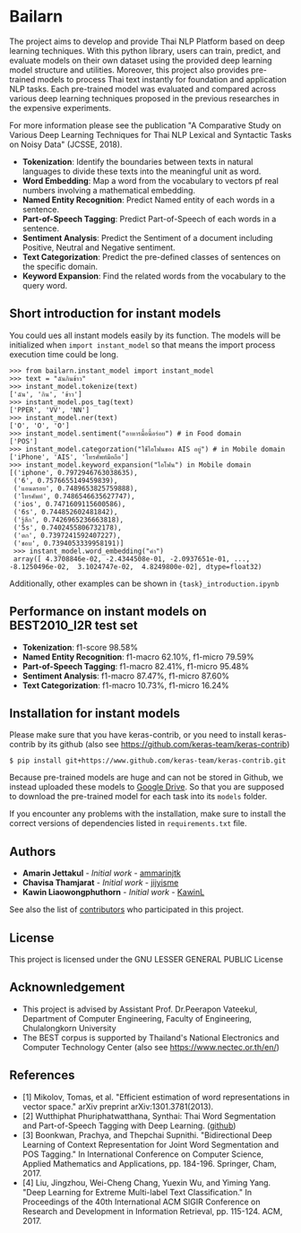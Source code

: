 # Bailarn

The project aims to develop and provide Thai NLP Platform based on deep learning techniques. With this python library, users can train, predict, and evaluate models on their own dataset using the provided deep learning model structure and utilities. Moreover, this project also provides pre-trained models to process Thai text instantly for foundation and application NLP tasks. Each pre-trained model was evaluated and compared across various deep learning techniques proposed in the previous researches in the expensive experiments.

For more information please see the publication "A Comparative Study on Various Deep Learning Techniques for Thai NLP Lexical and Syntactic Tasks on Noisy Data" (JCSSE, 2018).

- **Tokenization**: Identify the boundaries between texts in natural languages to divide these texts into the meaningful unit as word.
- **Word Embedding**: Map a word from the vocabulary to vectors pf real numbers involving a mathematical embedding.
- **Named Entity Recognition**: Predict Named entity of each words in a sentence.
- **Part-of-Speech Tagging**: Predict Part-of-Speech of each words in a sentence.
- **Sentiment Analysis**: Predict the Sentiment of a document including Positive, Neutral and Negative sentiment.
- **Text Categorization**: Predict the pre-defined classes of sentences on the specific domain.
- **Keyword Expansion**: Find the related words from the vocabulary to the query word.

## Short introduction for instant models

You could ues all instant models easily by its function. The models will be initialized when `import instant_model` so that means the import process execution time could be long.

```
>>> from bailarn.instant_model import instant_model
>>> text = "ฉันกินข้าว"
>>> instant_model.tokenize(text)
['ฉัน', 'กิน', 'ข้าว']
>>> instant_model.pos_tag(text)
['PPER', 'VV', 'NN']
>>> instant_model.ner(text)
['O', 'O', 'O']
>>> instant_model.sentiment("อาหารมื้อนี้อร่อย") # in Food domain
['POS']
>>> instant_model.categorzation("ใช้ไอโฟนของ AIS อยู่") # in Mobile domain
['iPhone', 'AIS', 'โทรศัพท์มือถือ']
>>> instant_model.keyword_expansion("ไอโฟน") in Mobile domain
[('iphone', 0.7972946763038635),
 ('6', 0.7576655149459839),
 ('แอนดรอย', 0.7489653825759888),
 ('โทรศัพท์', 0.7486546635627747),
 ('ios', 0.7471609115600586),
 ('6s', 0.744852602481842),
 ('รู้สึก', 0.7426965236663818),
 ('5s', 0.7402455806732178),
 ('ตก', 0.7397241592407227),
 ('ชอบ', 0.7394053339958191)]
 >>> instant_model.word_embedding("คำ")
 array([ 4.3708846e-02, -2.4344508e-01, -2.0937651e-01, ..., -8.1250496e-02,  3.1024747e-02,  4.8249800e-02], dtype=float32)
```

Additionally, other examples can be shown in `{task}_introduction.ipynb`

## Performance on instant models on BEST2010_I2R test set

- **Tokenization**: f1-score 98.58%
- **Named Entity Recognition**: f1-macro 62.10%, f1-micro 79.59%
- **Part-of-Speech Tagging**: f1-macro 82.41%, f1-micro 95.48%
- **Sentiment Analysis**: f1-macro 87.47%, f1-micro 87.60%
- **Text Categorization**: f1-macro 10.73%, f1-micro 16.24%

## Installation for instant models

Please make sure that you have keras-contrib, or you need to install keras-contrib by its github (also see https://github.com/keras-team/keras-contrib)

```
$ pip install git+https://www.github.com/keras-team/keras-contrib.git
```

Because pre-trained models are huge and can not be stored in Github, we instead uploaded these models to [Google Drive](https://drive.google.com/drive/folders/1duq9zw2jjNR1T39PZ4mOnq8wc-BPW_jC?usp=sharing). So that you are supposed to download the pre-trained model for each task into its `models` folder.

If you encounter any problems with the installation, make sure to install the correct versions of dependencies listed in `requirements.txt` file.

## Authors

- **Amarin Jettakul** - _Initial work_ - [ammarinjtk](https://github.com/ammarinjtk)
- **Chavisa Thamjarat** - _Initial work_ - [jijyisme](https://github.com/jijyisme)
- **Kawin Liaowongphuthorn** - _Initial work_ - [KawinL](https://github.com/KawinL)

See also the list of [contributors](https://github.com/KawinL/Thai_NLP_platform/graphs/contributors) who participated in this project.

## License

This project is licensed under the GNU LESSER GENERAL PUBLIC License

## Acknownledgement

- This project is advised by Assistant Prof. Dr.Peerapon Vateekul, Department of Computer Engineering, Faculty of Engineering, Chulalongkorn University
- The BEST corpus is supported by Thailand's National Electronics and Computer Technology Center (also see https://www.nectec.or.th/en/)

## References

- [1] Mikolov, Tomas, et al. "Efficient estimation of word representations in vector space." arXiv preprint arXiv:1301.3781(2013).
- [2] Wutthiphat Phuriphatwatthana, Synthai: Thai Word Segmentation and Part-of-Speech Tagging with Deep Learning. ([github](https://github.com/KenjiroAI/SynThai))
- [3] Boonkwan, Prachya, and Thepchai Supnithi. "Bidirectional Deep Learning of Context Representation for Joint Word Segmentation and POS Tagging." In International Conference on Computer Science, Applied Mathematics and Applications, pp. 184-196. Springer, Cham, 2017.
- [4] Liu, Jingzhou, Wei-Cheng Chang, Yuexin Wu, and Yiming Yang. "Deep Learning for Extreme Multi-label Text Classification." In Proceedings of the 40th International ACM SIGIR Conference on Research and Development in Information Retrieval, pp. 115-124. ACM, 2017.
